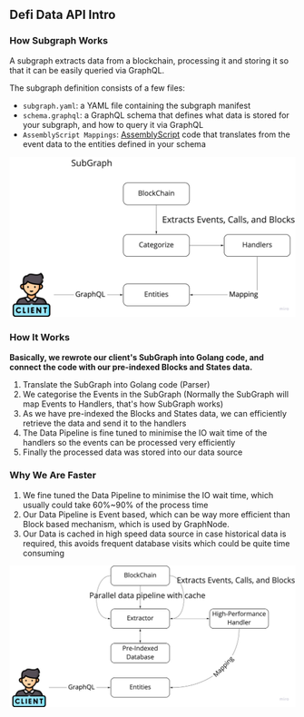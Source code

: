 ## Defi Data API Intro

### How Subgraph Works

A subgraph extracts data from a blockchain, processing it and storing it so that it can be easily queried via GraphQL.

The subgraph definition consists of a few files:

- `subgraph.yaml`: a YAML file containing the subgraph manifest
- `schema.graphql`: a GraphQL schema that defines what data is stored for your subgraph, and how to query it via GraphQL
- `AssemblyScript Mappings`: [AssemblyScript](https://github.com/AssemblyScript/assemblyscript) code that translates from the event data to the entities defined in your schema

![image-20220906184457159](images/subgraph.png)



### How It Works

**Basically, we rewrote our client's SubGraph into Golang code, and connect the code with our pre-indexed Blocks and States data.**

1. Translate the SubGraph into Golang code (Parser)
2. We categorise the Events in the SubGraph (Normally the SubGraph will map Events to Handlers, that's how SubGraph works)
3. As we have pre-indexed the Blocks and States data, we can efficiently retrieve the data and send it to the handlers
4. The Data Pipeline is fine tuned to minimise the IO wait time of the handlers so the events can be processed very efficiently
5. Finally the processed data was stored into our data source

### Why We Are Faster 

1. We fine tuned the Data Pipeline to minimise the IO wait time, which usually could take 60%~90% of the process time
2. Our Data Pipeline is Event based, which can be way more efficient than Block based mechanism, which is used by GraphNode.
3. Our Data is cached in high speed data source in case historical data is required, this avoids frequent database visits which could be quite time consuming

![image-20220906184211130](images/architecture.png)
